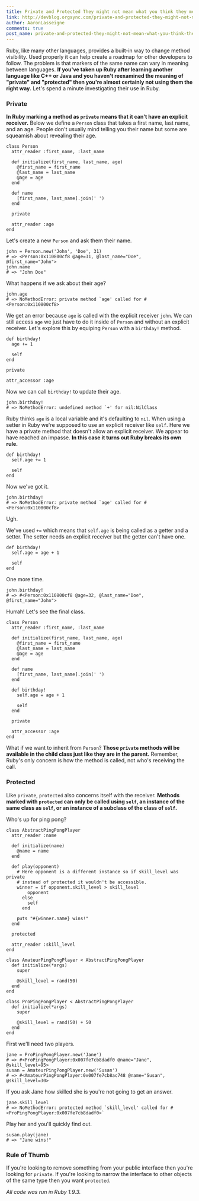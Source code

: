 ```yaml
---
title: Private and Protected They might not mean what you think they mean
link: http://devblog.orgsync.com/private-and-protected-they-might-not-mean-what-you-think-they-mean/
author: AaronLasseigne
comments: true
post_name: private-and-protected-they-might-not-mean-what-you-think-they-mean
---
```


Ruby, like many other languages, provides a built-in way to change method visibility. Used properly it can help create a roadmap for other developers to follow. The problem is that markers of the same name can vary in meaning between languages. **If you've taken up Ruby after learning another language like C++ or Java and you haven't reexamined the meaning of "private" and "protected" then you're almost certainly not using them the right way.** Let's spend a minute investigating their use in Ruby.

### Private

**In Ruby marking a method as `private` means that it can't have an explicit receiver.** Below we define a `Person` class that takes a first name, last name, and an age. People don't usually mind telling you their name but some are squeamish about revealing their age.


    class Person
      attr_reader :first_name, :last_name

      def initialize(first_name, last_name, age)
        @first_name = first_name
        @last_name = last_name
        @age = age
      end

      def name
        [first_name, last_name].join(' ')
      end

      private

      attr_reader :age
    end


Let's create a new `Person` and ask them their name.


    john = Person.new('John', 'Doe', 31)
    # => <Person:0x110800cf8 @age=31, @last_name="Doe", @first_name="John">
    john.name
    # => "John Doe"


What happens if we ask about their age?


    john.age
    # => NoMethodError: private method `age' called for #<Person:0x110800cf8>


We get an error because `age` is called with the explicit receiver `john`. We can still access `age` we just have to do it inside of `Person` and without an explicit receiver. Let's explore this by equiping `Person` with a `birthday!` method.


    def birthday!
      age += 1

      self
    end

    private

    attr_accessor :age


Now we can call `birthday!` to update their age.


    john.birthday!
    # => NoMethodError: undefined method `+' for nil:NilClass


Ruby thinks `age` is a local variable and it's defaulting to `nil`. When using a setter in Ruby we're supposed to use an explicit receiver like `self`. Here we have a private method that doesn't allow an explicit receiver. We appear to have reached an impasse. **In this case it turns out Ruby breaks its own rule.**


    def birthday!
      self.age += 1

      self
    end


Now we've got it.


    john.birthday!
    # => NoMethodError: private method `age' called for #<Person:0x110800cf8>


Ugh.

We've used `+=` which means that `self.age` is being called as a getter and a setter. The setter needs an explicit receiver but the getter can't have one.


    def birthday!
      self.age = age + 1

      self
    end


One more time.


    john.birthday!
    # => #<Person:0x110800cf8 @age=32, @last_name="Doe", @first_name="John">


Hurrah! Let's see the final class.


    class Person
      attr_reader :first_name, :last_name

      def initialize(first_name, last_name, age)
        @first_name = first_name
        @last_name = last_name
        @age = age
      end

      def name
        [first_name, last_name].join(' ')
      end

      def birthday!
        self.age = age + 1

        self
      end

      private

      attr_accessor :age
    end


What if we want to inherit from `Person`? **Those `private` methods will be available in the child class just like they are in the parent.** Remember, Ruby's only concern is how the method is called, not who's receiving the call.

### Protected

Like `private`, `protected` also concerns itself with the receiver. **Methods marked with `protected` can only be called using `self`, an instance of the same class as `self`, or an instance of a subclass of the class of `self`.**

Who's up for ping pong?


    class AbstractPingPongPlayer
      attr_reader :name

      def initialize(name)
        @name = name
      end

      def play(opponent)
        # Here opponent is a different instance so if skill_level was private
        # instead of protected it wouldn't be accessible.
        winner = if opponent.skill_level > skill_level
            opponent
          else
            self
          end

        puts "#{winner.name} wins!"
      end

      protected

      attr_reader :skill_level
    end

    class AmateurPingPongPlayer < AbstractPingPongPlayer
      def initialize(*args)
        super

        @skill_level = rand(50)
      end
    end

    class ProPingPongPlayer < AbstractPingPongPlayer
      def initialize(*args)
        super

        @skill_level = rand(50) + 50
      end
    end


First we'll need two players.


    jane = ProPingPongPlayer.new('Jane')
    # => #<ProPingPongPlayer:0x007fe7cb8dadf0 @name="Jane", @skill_level=95>
    susan = AmateurPingPongPlayer.new('Susan')
    # => #<AmateurPingPongPlayer:0x007fe7cb8ac748 @name="Susan", @skill_level=30>


If you ask Jane how skilled she is you're not going to get an answer.


    jane.skill_level
    # => NoMethodError: protected method `skill_level' called for #<ProPingPongPlayer:0x007fe7cb8dadf0>`


Play her and you'll quickly find out.


    susan.play(jane)
    # => "Jane wins!"


### Rule of Thumb

If you're looking to remove something from your public interface then you're looking for `private`. If you're looking to narrow the interface to other objects of the same type then you want `protected`.

_All code was run in Ruby 1.9.3._
